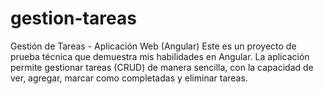 # gestion-tareas
Gestión de Tareas - Aplicación Web (Angular) Este es un proyecto de prueba técnica que demuestra mis habilidades en Angular. La aplicación permite gestionar tareas (CRUD) de manera sencilla, con la capacidad de ver, agregar, marcar como completadas y eliminar tareas.
